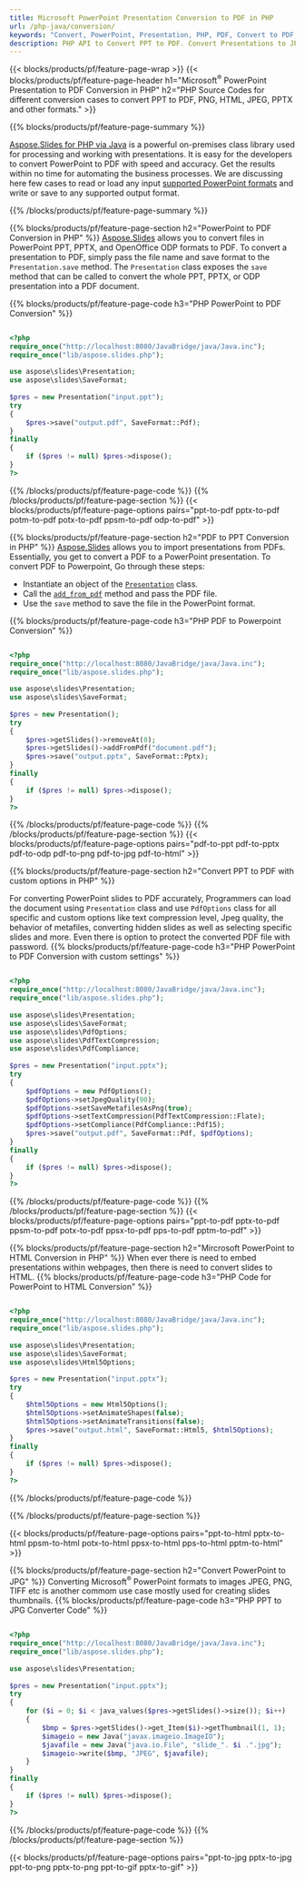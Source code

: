 ```yaml
---
title: Microsoft PowerPoint Presentation Conversion to PDF in PHP 
url: /php-java/conversion/
keywords: "Convert, PowerPoint, Presentation, PHP, PDF, Convert to PDF, PPT to PDF"
description: PHP API to Convert PPT to PDF. Convert Presentations to JPG, PNG and other formats in PHP. 
---
```


{{< blocks/products/pf/feature-page-wrap >}}
{{< blocks/products/pf/feature-page-header h1="Microsoft<sup>&reg;</sup> PowerPoint Presentation to PDF Conversion in PHP" h2="PHP Source Codes for different conversion cases to convert PPT to PDF, PNG, HTML, JPEG, PPTX and other formats." >}}

{{% blocks/products/pf/feature-page-summary %}}

[Aspose.Slides for PHP via Java](https://products.aspose.com/slides/php-java/) is a powerful on-premises class library used for processing and working with presentations. It is easy for the developers to convert PowerPoint to PDF with speed and accuracy. Get the results within no time for automating the business processes. We are discussing here few cases to read or load any input [supported PowerPoint formats](https://docs.aspose.com/slides/php-java/supported-file-formats/) and write or save to any supported output format. 

{{% /blocks/products/pf/feature-page-summary  %}}

{{% blocks/products/pf/feature-page-section  h2="PowerPoint to PDF Conversion in PHP" %}}
[Aspose.Slides](https://products.aspose.com/slides/php-java/) allows you to convert files in PowerPoint PPT, PPTX, and OpenOffice ODP formats to PDF. To convert a presentation to PDF, simply pass the file name and save format to the `Presentation.save` method. The `Presentation` class exposes the `save` method that can be called to convert the whole PPT, PPTX, or ODP presentation into a PDF document.

{{% blocks/products/pf/feature-page-code h3="PHP PowerPoint to PDF Conversion" %}}

```php

<?php
require_once("http://localhost:8080/JavaBridge/java/Java.inc");
require_once("lib/aspose.slides.php");
 
use aspose\slides\Presentation;
use aspose\slides\SaveFormat;
 
$pres = new Presentation("input.ppt");
try
{
    $pres->save("output.pdf", SaveFormat::Pdf); 
}
finally
{
    if ($pres != null) $pres->dispose();
}
?>
```
{{% /blocks/products/pf/feature-page-code  %}}
{{% /blocks/products/pf/feature-page-section %}}
{{< blocks/products/pf/feature-page-options pairs="ppt-to-pdf pptx-to-pdf potm-to-pdf potx-to-pdf ppsm-to-pdf odp-to-pdf" >}}

{{% blocks/products/pf/feature-page-section  h2="PDF to PPT Conversion in PHP" %}}
[Aspose.Slides](https://products.aspose.com/slides/php-java/) allows you to import presentations from PDFs. Essentially, you get to convert a PDF to a PowerPoint presentation. To convert PDF to Powerpoint, Go through these steps:
- Instantiate an object of the [`Presentation`](https://docs.aspose.com/slides/php-java/api-reference/aspose.slides/presentation/) class.
- Call the [`add_from_pdf`](https://docs.aspose.com/slides/php-java/api-reference/aspose.slides/slidecollection/) method and pass the PDF file.
- Use the `save` method to save the file in the PowerPoint format.

{{% blocks/products/pf/feature-page-code h3="PHP PDF to Powerpoint Conversion" %}}

```php

<?php
require_once("http://localhost:8080/JavaBridge/java/Java.inc");
require_once("lib/aspose.slides.php");
 
use aspose\slides\Presentation;
use aspose\slides\SaveFormat;
 
$pres = new Presentation();
try
{
    $pres->getSlides()->removeAt(0);
    $pres->getSlides()->addFromPdf("document.pdf");
    $pres->save("output.pptx", SaveFormat::Pptx); 
}
finally
{
    if ($pres != null) $pres->dispose();
}
?>
```
{{% /blocks/products/pf/feature-page-code  %}}
{{% /blocks/products/pf/feature-page-section %}}
{{< blocks/products/pf/feature-page-options pairs="pdf-to-ppt pdf-to-pptx pdf-to-odp pdf-to-png pdf-to-jpg pdf-to-html" >}}


{{% blocks/products/pf/feature-page-section  h2="Convert PPT to PDF with custom options in PHP" %}}

For converting PowerPoint slides to PDF accurately, Programmers can load the document using `Presentation` class and use `PdfOptions` class for all specific and custom options like text compression level, Jpeg quality, the behavior of metafiles, converting hidden slides as well as selecting specific slides and more. Even there is option to protect the converted PDF file with password.
{{% blocks/products/pf/feature-page-code h3="PHP PowerPoint to PDF Conversion with custom settings" %}}

```php

<?php
require_once("http://localhost:8080/JavaBridge/java/Java.inc");
require_once("lib/aspose.slides.php");
 
use aspose\slides\Presentation;
use aspose\slides\SaveFormat;
use aspose\slides\PdfOptions;
use aspose\slides\PdfTextCompression;
use aspose\slides\PdfCompliance;
 
$pres = new Presentation("input.pptx");
try
{
    $pdfOptions = new PdfOptions();
    $pdfOptions->setJpegQuality(90);
    $pdfOptions->setSaveMetafilesAsPng(true);
    $pdfOptions->setTextCompression(PdfTextCompression::Flate);
    $pdfOptions->setCompliance(PdfCompliance::Pdf15);
    $pres->save("output.pdf", SaveFormat::Pdf, $pdfOptions);
}
finally
{
    if ($pres != null) $pres->dispose();
}
?>
```
{{% /blocks/products/pf/feature-page-code  %}}
{{% /blocks/products/pf/feature-page-section %}}
{{< blocks/products/pf/feature-page-options pairs="ppt-to-pdf pptx-to-pdf ppsm-to-pdf potx-to-pdf ppsx-to-pdf pps-to-pdf pptm-to-pdf" >}}


{{% blocks/products/pf/feature-page-section  h2="Mircrosoft PowerPoint to HTML Conversion in PHP" %}}
When ever there is need to embed presentations within webpages, then there is need to convert slides to HTML. 
{{% blocks/products/pf/feature-page-code h3="PHP Code for PowerPoint to HTML Conversion" %}}

```php

<?php
require_once("http://localhost:8080/JavaBridge/java/Java.inc");
require_once("lib/aspose.slides.php");
 
use aspose\slides\Presentation;
use aspose\slides\SaveFormat;
use aspose\slides\Html5Options;
 
$pres = new Presentation("input.pptx");
try
{
    $html5Options = new Html5Options();
    $html5Options->setAnimateShapes(false);
    $html5Options->setAnimateTransitions(false);
    $pres->save("output.html", SaveFormat::Html5, $html5Options);
}
finally
{
    if ($pres != null) $pres->dispose();
}
?>
```
{{% /blocks/products/pf/feature-page-code %}}

{{% /blocks/products/pf/feature-page-section %}}

{{< blocks/products/pf/feature-page-options pairs="ppt-to-html pptx-to-html ppsm-to-html potx-to-html ppsx-to-html pps-to-html pptm-to-html" >}}

{{% blocks/products/pf/feature-page-section  h2="Convert PowerPoint to JPG" %}}
Converting Microsoft<sup>&reg;</sup> PowerPoint formats to images JPEG, PNG, TIFF etc is another commom use case mostly used for creating slides thumbnails. 
{{% blocks/products/pf/feature-page-code h3="PHP PPT to JPG Converter Code" %}}
```php

<?php
require_once("http://localhost:8080/JavaBridge/java/Java.inc");
require_once("lib/aspose.slides.php");
 
use aspose\slides\Presentation;
 
$pres = new Presentation("input.pptx");
try
{
    for ($i = 0; $i < java_values($pres->getSlides()->size()); $i++)
    {
        $bmp = $pres->getSlides()->get_Item($i)->getThumbnail(1, 1);
        $imageio = new Java("javax.imageio.ImageIO");
        $javafile = new Java("java.io.File", "slide_". $i .".jpg");
        $imageio->write($bmp, "JPEG", $javafile);
    }
}
finally
{
    if ($pres != null) $pres->dispose();
}
?>  
```
{{% /blocks/products/pf/feature-page-code %}}
{{% /blocks/products/pf/feature-page-section %}}

{{< blocks/products/pf/feature-page-options pairs="ppt-to-jpg pptx-to-jpg ppt-to-png pptx-to-png ppt-to-gif pptx-to-gif" >}}